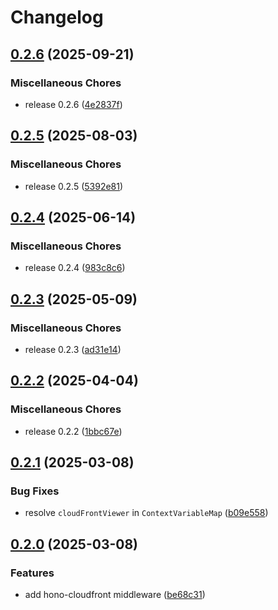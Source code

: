 # Changelog

## [0.2.6](https://github.com/ubinatus/hono-cloudfront/compare/v0.2.5...v0.2.6) (2025-09-21)


### Miscellaneous Chores

* release 0.2.6 ([4e2837f](https://github.com/ubinatus/hono-cloudfront/commit/4e2837fbf03efeccedf13aa30c6f49418801f38d))

## [0.2.5](https://github.com/ubinatus/hono-cloudfront/compare/v0.2.4...v0.2.5) (2025-08-03)


### Miscellaneous Chores

* release 0.2.5 ([5392e81](https://github.com/ubinatus/hono-cloudfront/commit/5392e814c0c31d06b85fec57a29754b518711c79))

## [0.2.4](https://github.com/ubinatus/hono-cloudfront/compare/v0.2.3...v0.2.4) (2025-06-14)


### Miscellaneous Chores

* release 0.2.4 ([983c8c6](https://github.com/ubinatus/hono-cloudfront/commit/983c8c634e7b6ad56a189267944d80dd4289a728))

## [0.2.3](https://github.com/ubinatus/hono-cloudfront/compare/v0.2.2...v0.2.3) (2025-05-09)


### Miscellaneous Chores

* release 0.2.3 ([ad31e14](https://github.com/ubinatus/hono-cloudfront/commit/ad31e14f7c71d5db35b00c3318237cb9cdf18878))

## [0.2.2](https://github.com/ubinatus/hono-cloudfront/compare/v0.2.1...v0.2.2) (2025-04-04)


### Miscellaneous Chores

* release 0.2.2 ([1bbc67e](https://github.com/ubinatus/hono-cloudfront/commit/1bbc67e2a351e715bfe2009395f28d473c308f04))

## [0.2.1](https://github.com/ubinatus/hono-cloudfront/compare/v0.2.0...v0.2.1) (2025-03-08)


### Bug Fixes

* resolve `cloudFrontViewer` in `ContextVariableMap` ([b09e558](https://github.com/ubinatus/hono-cloudfront/commit/b09e558f09548a0aab58104692ad445a31323185))

## [0.2.0](https://github.com/ubinatus/hono-cloudfront/compare/v0.1.0...v0.2.0) (2025-03-08)


### Features

* add hono-cloudfront middleware ([be68c31](https://github.com/ubinatus/hono-cloudfront/commit/be68c310b31656fb825f299127403e132bd39b1b))
